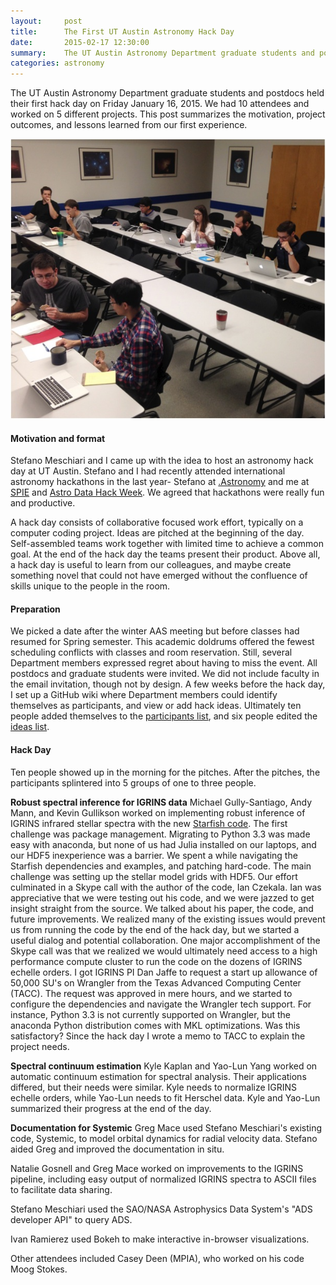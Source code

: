 ```yaml
---
layout:     post
title:      The First UT Austin Astronomy Hack Day
date:       2015-02-17 12:30:00
summary:    The UT Austin Astronomy Department graduate students and postdocs held their first hack day on Friday January 16, 2015.  We had 10 attendees and worked on 5 different projects.  This post summarizes the motivation, project outcomes, and lessons learned from our first experience.
categories: astronomy
---
```


The UT Austin Astronomy Department graduate students and postdocs held their first hack day on Friday January 16, 2015.  We had 10 attendees and worked on 5 different projects.  This post summarizes the motivation, project outcomes, and lessons learned from our first experience.

![photo of UT Austin Hack Day](/public/photos/UTAustin_Hack_day_photo.jpg)


#### Motivation and format

Stefano Meschiari and I came up with the idea to host an astronomy hack day at UT Austin.  Stefano and I had recently attended international astronomy hackathons in the last year- Stefano at [.Astronomy](http://dotastronomy.com/) and me at [SPIE](http://adsabs.harvard.edu/abs/2014SPIE.9152E..02K) and [Astro Data Hack Week](http://astrohackweek.github.io/).  We agreed that hackathons were really fun and productive.


A hack day consists of collaborative focused work effort, typically on a computer coding project.  Ideas are pitched at the beginning of the day. Self-assembled teams work together with limited time to achieve a common goal. At the end of the hack day the teams present their product.  Above all, a hack day is useful to learn from our colleagues, and maybe create something novel that could not have emerged without the confluence of skills unique to the people in the room.

#### Preparation

We picked a date after the winter AAS meeting but before classes had resumed for Spring semester.  This academic doldrums offered the fewest scheduling conflicts with classes and room reservation.  Still, several Department members expressed regret about having to miss the event.  All postdocs and graduate students were invited.  We did not include faculty in the email invitation, though not by design.  A few weeks before the hack day, I set up a GitHub wiki where Department members could identify themselves as participants, and view or add hack ideas.  Ultimately ten people added themselves to the [participants list](https://github.com/OttoStruve/UTAstroHackDay2015/wiki/Participants), and six people edited the [ideas list](https://github.com/OttoStruve/UTAstroHackDay2015/wiki/Hack-Ideas).

#### Hack Day 

Ten people showed up in the morning for the pitches.  After the pitches, the participants splintered into 5 groups of one to three people.


**Robust spectral inference for IGRINS data** Michael Gully-Santiago, Andy Mann, and Kevin Gullikson worked on implementing robust inference of IGRINS infrared stellar spectra with the new [Starfish code](http://iancze.github.io/Starfish/).  The first challenge was package management.  Migrating to Python 3.3 was made easy with anaconda, but none of us had Julia installed on our laptops, and our HDF5 inexperience was a barrier.  We spent a while navigating the Starfish dependencies and examples, and patching hard-code.  The main challenge was setting up the stellar model grids with HDF5.  Our effort culminated in a Skype call with the author of the code, Ian Czekala.  Ian was appreciative that we were testing out his code, and we were jazzed to get insight straight from the source.  We talked about his paper, the code, and future improvements.  We realized many of the existing issues would prevent us from running the code by the end of the hack day, but we started a useful dialog and potential collaboration.  One major accomplishment of the Skype call was that we realized we would ultimately need access to a high performance compute cluster to run the code on the dozens of IGRINS echelle orders.  I got IGRINS PI Dan Jaffe to request a start up allowance of 50,000 SU's on Wrangler from the Texas Advanced Computing Center (TACC). The request was approved in mere hours, and we started to configure the dependencies and navigate the Wrangler tech support.  For instance, Python 3.3 is not currently supported on Wrangler, but the anaconda Python distribution comes with MKL optimizations.  Was this satisfactory?  Since the hack day I wrote a memo to TACC to explain the project needs.


**Spectral continuum estimation** Kyle Kaplan and Yao-Lun Yang worked on automatic continuum estimation for spectral analysis.  Their applications differed, but their needs were similar.  Kyle needs to normalize IGRINS echelle orders, while Yao-Lun needs to fit Herschel data.  Kyle and Yao-Lun summarized their progress at the end of the day.


**Documentation for Systemic** Greg Mace used Stefano Meschiari's existing code, Systemic, to model orbital dynamics for radial velocity data.  Stefano aided Greg and improved the documentation in situ.


Natalie Gosnell and Greg Mace worked on improvements to the IGRINS pipeline, including easy output of normalized IGRINS spectra to ASCII files to facilitate data sharing.


Stefano Meschiari used the SAO/NASA Astrophysics Data System's "ADS developer API" to query ADS.

Ivan Ramierez used Bokeh to make interactive in-browser visualizations.

Other attendees included Casey Deen (MPIA), who worked on his code Moog Stokes.





